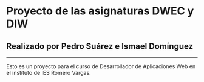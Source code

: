 # Proyecto de las asignaturas DWEC y DIW

## Realizado por Pedro Suárez e Ismael Domínguez

___

Esto es un proyecto para el curso de Desarrollador de Aplicaciones Web en el instituto de IES Romero Vargas.